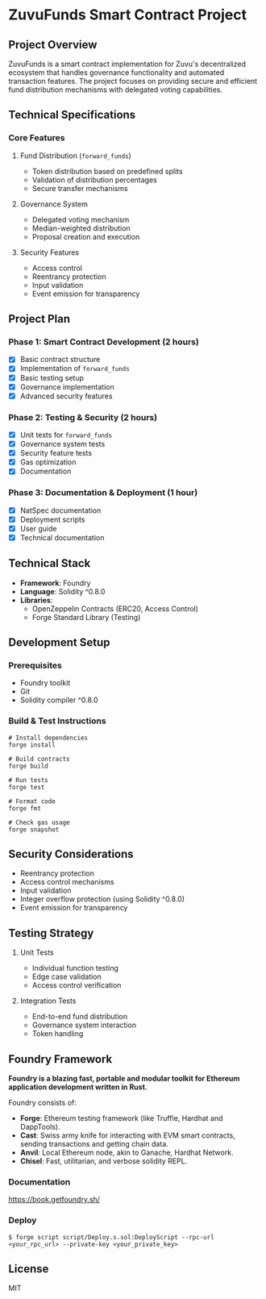 # ZuvuFunds Smart Contract Project

## Project Overview
ZuvuFunds is a smart contract implementation for Zuvu's decentralized ecosystem that handles governance functionality and automated transaction features. The project focuses on providing secure and efficient fund distribution mechanisms with delegated voting capabilities.

## Technical Specifications

### Core Features
1. Fund Distribution (`forward_funds`)
   - Token distribution based on predefined splits
   - Validation of distribution percentages
   - Secure transfer mechanisms
   
2. Governance System
   - Delegated voting mechanism
   - Median-weighted distribution
   - Proposal creation and execution
   
3. Security Features
   - Access control
   - Reentrancy protection
   - Input validation
   - Event emission for transparency

## Project Plan

### Phase 1: Smart Contract Development (2 hours)
- [x] Basic contract structure
- [x] Implementation of `forward_funds`
- [x] Basic testing setup
- [x] Governance implementation
- [x] Advanced security features

### Phase 2: Testing & Security (2 hours)
- [x] Unit tests for `forward_funds`
- [x] Governance system tests
- [x] Security feature tests
- [x] Gas optimization
- [x] Documentation

### Phase 3: Documentation & Deployment (1 hour)
- [x] NatSpec documentation
- [x] Deployment scripts
- [x] User guide
- [x] Technical documentation

## Technical Stack
- **Framework**: Foundry
- **Language**: Solidity ^0.8.0
- **Libraries**: 
  - OpenZeppelin Contracts (ERC20, Access Control)
  - Forge Standard Library (Testing)

## Development Setup

### Prerequisites
- Foundry toolkit
- Git
- Solidity compiler ^0.8.0

### Build & Test Instructions

```shell
# Install dependencies
forge install

# Build contracts
forge build

# Run tests
forge test

# Format code
forge fmt

# Check gas usage
forge snapshot
```

## Security Considerations
- Reentrancy protection
- Access control mechanisms
- Input validation
- Integer overflow protection (using Solidity ^0.8.0)
- Event emission for transparency

## Testing Strategy
1. Unit Tests
   - Individual function testing
   - Edge case validation
   - Access control verification

2. Integration Tests
   - End-to-end fund distribution
   - Governance system interaction
   - Token handling

## Foundry Framework

**Foundry is a blazing fast, portable and modular toolkit for Ethereum application development written in Rust.**

Foundry consists of:

-   **Forge**: Ethereum testing framework (like Truffle, Hardhat and DappTools).
-   **Cast**: Swiss army knife for interacting with EVM smart contracts, sending transactions and getting chain data.
-   **Anvil**: Local Ethereum node, akin to Ganache, Hardhat Network.
-   **Chisel**: Fast, utilitarian, and verbose solidity REPL.

### Documentation

https://book.getfoundry.sh/

### Deploy

```shell
$ forge script script/Deploy.s.sol:DeployScript --rpc-url <your_rpc_url> --private-key <your_private_key>
```

## License
MIT
